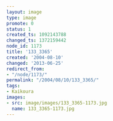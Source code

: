 ```yaml
---
layout: image
type: image
promote: 0
status: 1
created_ts: 1092143788
changed_ts: 1372159442
node_id: 1173
title: '133_3365'
created: '2004-08-10'
changed: '2013-06-25'
redirect_from:
- "/node/1173/"
permalink: "/2004/08/10/133_3365/"
tags:
- Kaikoura
images:
- src: image/images/133_3365-1173.jpg
  name: 133_3365-1173.jpg
---
```


